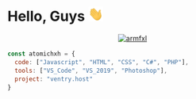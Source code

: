 # Hello, Guys <img src="https://github.com/AtomicHXH/AtomicHXH/blob/main/wave.gif" width="30px">

<p align="center">
  <a href="https://github.com/atomichxh">
    <img src="https://discord.c99.nl/widget/theme-4/811028461232848906.png" alt="armfxl"/>
     </a>
</p>

```javascript
const atomichxh = {
  code: ["Javascript", "HTML", "CSS", "C#", "PHP"],
  tools: ["VS_Code", "VS_2019", "Photoshop"],
  project: "ventry.host"
}
```
